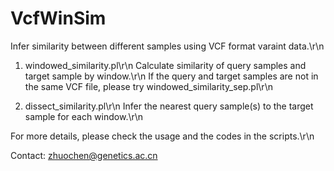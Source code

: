# VcfWinSim
Infer similarity between different samples using VCF format varaint data.\r\n

1. windowed_similarity.pl\r\n
Calculate similarity of query samples and target sample by window.\r\n
If the query and target samples are not in the same VCF file, please try windowed_similarity_sep.pl\r\n

2. dissect_similarity.pl\r\n
Infer the nearest query sample(s) to the target sample for each window.\r\n

For more details, please check the usage and the codes in the scripts.\r\n

Contact: zhuochen@genetics.ac.cn
